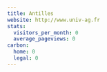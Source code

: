 ```yaml
---
title: Antilles
website: http://www.univ-ag.fr
stats:
  visitors_per_month: 0
  average_pageviews: 0
carbon:
  home: 0
  legal: 0
---
```

